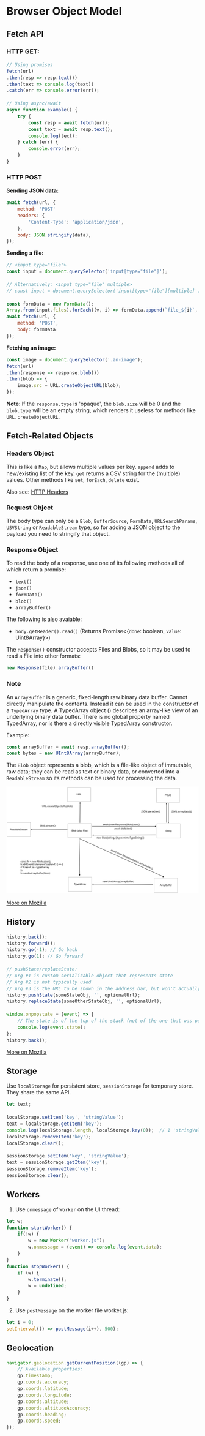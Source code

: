 # Browser Object Model

## Fetch API

### HTTP GET:
```javascript
// Using promises
fetch(url)
.then(resp => resp.text())
.then(text => console.log(text))
.catch(err => console.error(err));

// Using async/await
async function example() {
    try {
        const resp = await fetch(url);
        const text = await resp.text(); 
        console.log(text);
    } catch (err) {
        console.error(err);
    }
}
```

### HTTP POST 

**Sending JSON data:**
```javascript
await fetch(url, {
    method: 'POST'
    headers: {
        'Content-Type': 'application/json',
    },
    body: JSON.stringify(data),
});
```

**Sending a file:**
```javascript
// <input type="file">
const input = document.querySelector('input[type="file"]');

// Alternatively: <input type="file" multiple>
// const input = document.querySelector('input[type="file"][multiple]');

const formData = new FormData();
Array.from(input.files).forEach((v, i) => formData.append(`file_${i}`, input.files[i]);
await fetch(url, {
    method: 'POST',
    body: formData
});
```

**Fetching an image:**
```javascript
const image = document.querySelector('.an-image');
fetch(url)
.then(response => response.blob())
.then(blob => {
    image.src = URL.createObjectURL(blob); 
});
```

**Note**: If the `response.type` is 'opaque', the `blob.size` will be 0 and the `blob.type` will be an empty string, which renders it useless for methods like `URL.createObjectURL`.


## Fetch-Related Objects

### Headers Object

This is like a `Map`, but allows multiple values per key. `append` adds to new/existing list of the key. `get` returns a CSV string for the (multiple) values. Other methods like `set`, `forEach`, `delete` exist.

Also see: [HTTP Headers](http-headers.md)

### Request Object

The body type can only be a `Blob`, `BufferSource`, `FormData`, `URLSearchParams`, `USVString` or `ReadableStream` type, so for adding a JSON object to the payload you need to stringify that object.

### Response Object

To read the body of a response, use one of its following methods all of which return a promise:
- `text()`
- `json()`
- `formData()`
- `blob()`
- `arrayBuffer()`
  
The following is also avaiable:
- `body.getReader().read()` (Returns Promise<{`done`: boolean, `value`: Uint8Array}>)

The `Response()` constructor accepts Files and Blobs, so it may be used to read a File into other formats:
```javascript
new Response(file).arrayBuffer()
```

### Note

An `ArrayBuffer` is a generic, fixed-length raw binary data buffer. Cannot directly manipulate the contents. Instead it can be used in the constructor of a `TypedArray` type. A TypedArray object () describes an array-like view of an underlying binary data buffer. There is no global property named TypedArray, nor is there a directly visible TypedArray constructor.

Example:
```javascript
const arrayBuffer = await resp.arrayBuffer();
const bytes = new UInt8Array(arrayBuffer);
```

The `Blob` object represents a blob, which is a file-like object of immutable, raw data; they can be read as text or binary data, or converted into a `ReadableStream` so its methods can be used for processing the data.

![Diagram](../assets/2022-04-30-blob-arraybuffer-etal.svg)


[More on Mozilla](https://developer.mozilla.org/en-US/docs/Web/API/Fetch_API/Using_Fetch)

## History

```javascript
history.back();
history.forward();
history.go(-1); // Go back
history.go(1); // Go forward

// pushState/replaceState:
// Arg #1 is custom serializable object that represents state
// Arg #2 is not typically used
// Arg #3 is the URL to be shown in the address bar, but won't actually navigate there
history.pushState(someStateObj, '', optionalUrl);
history.replaceState(someOtherStateObj, '', optionalUrl);

window.onpopstate = (event) => { 
    // The state is of the top of the stack (not of the one that was popped)
    console.log(event.state); 
};
history.back();
```

[More on Mozilla](https://developer.mozilla.org/en-US/docs/Web/API/History_API/Working_with_the_History_API)

## Storage

Use `localStorage` for persistent store, `sessionStorage` for temporary store. They share the same API.

```javascript
let text;

localStorage.setItem('key', 'stringValue');
text = localStorage.getItem('key');
console.log(localStorage.length, localStorage.key(0));  // 1 'stringValue'
localStorage.removeItem('key');
localStorage.clear();

sessionStorage.setItem('key', 'stringValue');
text = sessionStorage.getItem('key');
sessionStorage.removeItem('key');
sessionStorage.clear();
```

## Workers

1. Use `onmessage` of `Worker` on the UI thread:

```javascript
let w;
function startWorker() {
    if(!w) {
        w = new Worker("worker.js");
        w.onmessage = (event) => console.log(event.data);
    }
}
function stopWorker() { 
    if (w) {
        w.terminate();
        w = undefined;
    }
}
```

2. Use `postMessage` on the worker file worker.js:
```javascript
let i = 0;
setInterval(() => postMessage(i++), 500);
```

## Geolocation

```javascript
navigator.geolocation.getCurrentPosition((gp) => {
    // Available properties:
    gp.timestamp;
    gp.coords.accuracy;
    gp.coords.latitude;
    gp.coords.longitude;
    gp.coords.altitude;
    gp.coords.altitudeAccuracy;
    gp.coords.heading;
    gp.coords.speed;
});
```
